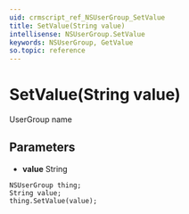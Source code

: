```yaml
---
uid: crmscript_ref_NSUserGroup_SetValue
title: SetValue(String value)
intellisense: NSUserGroup.SetValue
keywords: NSUserGroup, GetValue
so.topic: reference
---
```


# SetValue(String value)

UserGroup name

## Parameters

* **value** String

```crmscript
NSUserGroup thing;
String value;
thing.SetValue(value);
```

